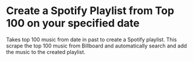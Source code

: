# Create a Spotify Playlist from Top 100 on your specified date

Takes top 100 music from date in past to create a Spotify playlist.
This scrape the top 100 music from Billboard and automatically search and add the music to the created playlist.
